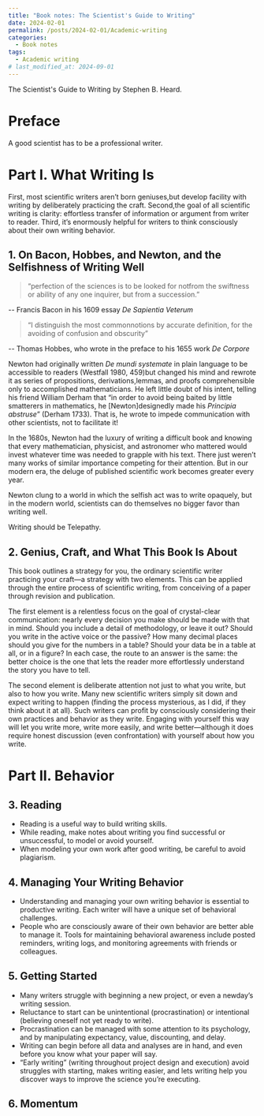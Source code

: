 ```yaml
---
title: "Book notes: The Scientist's Guide to Writing"
date: 2024-02-01
permalink: /posts/2024-02-01/Academic-writing
categories:
  - Book notes
tags:
  - Academic writing
# last_modified_at: 2024-09-01
---
```


The Scientist's Guide to Writing by Stephen B. Heard.

# Preface
A good scientist has to be a professional writer.

# Part I. What Writing Is

First, most scientific writers aren’t born geniuses,but develop facility with writing by deliberately practicing the craft. Second,the goal of all scientific writing is clarity: effortless transfer of information or argument from writer to reader. Third, it’s enormously helpful for writers to think consciously about their own writing behavior.

## 1. On Bacon, Hobbes, and Newton, and the Selfishness of Writing Well
  
> “perfection of the sciences is to be looked for notfrom the swiftness or ability of any one inquirer, but from a succession.” 

-- Francis Bacon in his 1609 essay *De Sapientia Veterum*

> “I distinguish the most commonnotions by accurate definition, for the avoiding of confusion and obscurity”

-- Thomas Hobbes, who wrote in the preface to his 1655 work *De Corpore*

Newton had originally written *De mundi systemate* in plain language to be accessible to readers (Westfall 1980, 459)but changed his mind and rewrote it as series of propositions, derivations,lemmas, and proofs comprehensible only to accomplished mathematicians. He left little doubt of his intent, telling his friend William Derham that “in order to avoid being baited by little smatterers in mathematics, he [Newton]designedly made his *Principia abstruse*” (Derham 1733). That is, he wrote to impede communication with other scientists, not to facilitate it!

In the 1680s, Newton had the luxury of writing a difficult book and knowing that every mathematician, physicist, and astronomer who mattered would invest whatever time was needed to grapple with his text. There just weren’t many works of similar importance competing for their attention. But in our modern era, the deluge of published scientific work becomes greater every year.

Newton clung to a world in which the selfish act was to write opaquely, but in the modern world, scientists can do themselves no bigger favor than writing well.

Writing should be Telepathy.

## 2. Genius, Craft, and What This Book Is About

This book outlines a strategy for you, the ordinary scientific writer practicing your craft—a strategy with two elements. This can be applied through the entire process of scientific writing, from conceiving of a paper through revision and publication.

The first element is a relentless focus on the goal of crystal-clear communication: nearly every decision you make should be made with that in mind. Should you include a detail of methodology, or leave it out? Should you write in the active voice or the passive? How many decimal places should you give for the numbers in a table? Should your data be in a table at all, or in a figure? In each case, the route to an answer is the same: the better choice is the one that lets the reader more effortlessly understand the story you have to tell.

The second element is deliberate attention not just to what you write, but also to how you write. Many new scientific writers simply sit down and expect writing to happen (finding the process mysterious, as I did, if they think about it at all). Such writers can profit by consciously considering their own practices and behavior as they write. Engaging with yourself this way will let you write more, write more easily, and write better—although it does require honest discussion (even confrontation) with yourself about how you write.

# Part II. Behavior

## 3. Reading

- Reading is a useful way to build writing skills.
- While reading, make notes about writing you find successful or unsuccessful, to model or avoid yourself.
- When modeling your own work after good writing, be careful to avoid plagiarism.

## 4. Managing Your Writing Behavior

- Understanding and managing your own writing behavior is essential to productive writing. Each writer will have a unique set of behavioral challenges.
- People who are consciously aware of their own behavior are better able to manage it. Tools for maintaining behavioral awareness include posted reminders, writing logs, and monitoring agreements with friends or colleagues.

## 5. Getting Started

- Many writers struggle with beginning a new project, or even a newday’s writing session.
- Reluctance to start can be unintentional (procrastination) or intentional (believing oneself not yet ready to write).
- Procrastination can be managed with some attention to its psychology, and by manipulating expectancy, value, discounting, and delay.
- Writing can begin before all data and analyses are in hand, and even before you know what your paper will say.
- “Early writing” (writing throughout project design and execution) avoid struggles with starting, makes writing easier, and lets writing help you discover ways to improve the science you’re executing.

## 6. Momentum